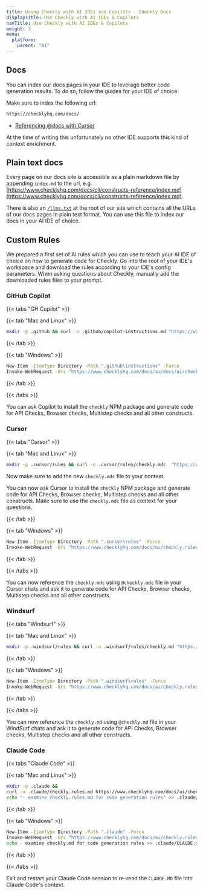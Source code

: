 ```yaml
---
title: Using Checkly with AI IDEs and Copilots - Checkly Docs
displayTitle: Use Checkly with AI IDEs & Copilots
navTitle: Use Checkly with AI IDEs & Copilots
weight: 3
menu:
  platform:
    parent: "AI"
---
```


## Docs

You can index our docs pages in your IDE to leverage better code generation results. To do so, follow the guides for your IDE of choice:

Make sure to index the following url:

```txt
https://checklyhq.com/docs/
```

- [Referencing @docs with Cursor](https://docs.cursor.com/context/@-symbols/@-docs)

At the time of writing this unfortunately no other IDE supports this kind of context enrichment.

## Plain text docs

Every page on our docs site is accessible as a plain markdown file by appending `index.md` to the url, e.g. 
[https://www.checklyhq.com/docs/cli/constructs-reference/index.md](https://www.checklyhq.com/docs/cli/constructs-reference/index.md).

There is also an [`/llms.txt`](https://www.checklyhq.com/llms.txt) at the root of our site which contains all the URLs
of our docs pages in plain text format. You can use this file to index our docs in your AI IDE of choice.

## Custom Rules

We prepared a first set of AI rules which you can use to teach your AI IDE of choice on how to generate code for Checkly.
Go into the root of your IDE's workspace and download the rules according to your IDE's config parameters.
When asking questions about Checkly, manually add the downloaded rules files to your prompt.

### GitHub Copilot

{{< tabs "GH Copilot" >}}

{{< tab "Mac and Linux" >}}

```bash
mkdir -p .github && curl -o .github/copilot-instructions.md "https://www.checklyhq.com/docs/ai/checkly.rules.md" -L
```

{{< /tab >}}

{{< tab "Windows" >}}

```bash
New-Item -ItemType Directory -Path ".github\instructions" -Force
Invoke-WebRequest -Uri "https://www.checklyhq.com/docs/ai/docs/ai/checkly.rules.md" -OutFile ".github\copilot-instructions.md"
```

{{< /tab >}}

{{< /tabs >}}

You can ask Copilot to install the `checkly` NPM package and generate code for API Checks, Browser checks, Multistep checks
and all other constructs.


### Cursor

{{< tabs "Cursor" >}}

{{< tab "Mac and Linux" >}}

```bash
mkdir -p .cursor/rules && curl -o .cursor/rules/checkly.mdc  "https://www.checklyhq.com/docs/ai/checkly.rules.md" -L
```

Now make sure to add the new `checkly.mdc` file to your context.

You can now ask Cursor to install the `checkly` NPM package and generate code for API Checks, Browser checks, Multistep checks
and all other constructs. Make sure to use the `checkly.mdc` file as context for your questions.

{{< /tab >}}

{{< tab "Windows" >}}
```bash
New-Item -ItemType Directory -Path ".cursor\rules" -Force
Invoke-WebRequest -Uri "https://www.checklyhq.com/docs/ai/checkly.rules.md" -OutFile ".cursor\rules\checkly.mdc"
```
{{< /tab >}}

{{< /tabs >}}

You can now reference the `checkly.mdc` using `@checkly.mdc` file in your Cursor chats and ask it to generate code for
API Checks, Browser checks, Multistep checks and all other constructs.

### Windsurf

{{< tabs "Windsurf" >}}

{{< tab "Mac and Linux" >}}

```bash
mkdir -p .windsurf/rules && curl -o .windsurf/rules/checkly.md "https://www.checklyhq.com/docs/ai/checkly.rules.md" -L
```
{{< /tab >}}

{{< tab "Windows" >}}

```bash
New-Item -ItemType Directory -Path ".windsurf\rules" -Force
Invoke-WebRequest -Uri "https://www.checklyhq.com/docs/ai/checkly.rules.md" -OutFile ".windsurf\rules\checkly.md"
```
{{< /tab >}}

{{< /tabs >}}

You can now reference the `checkly.md` using `@checkly.md` file in your WindSurf chats and ask it to generate code for 
API Checks, Browser checks, Multistep checks and all other constructs.
### Claude Code 

{{< tabs "Claude Code" >}}

{{< tab "Mac and Linux" >}}

```bash
mkdir -p .claude &&
curl -o .claude/checkly.rules.md https://www.checklyhq.com/docs/ai/checkly.rules.md -L
echo "- examine checkly.rules.md for code generation rules" >> .claude/CLAUDE.md
```
{{< /tab >}}

{{< tab "Windows" >}}

```bash
New-Item -ItemType Directory -Path ".claude" -Force
Invoke-WebRequest -Uri "https://www.checklyhq.com/docs/ai/checkly.rules.md" -OutFile ".claude\checkly.md"
echo - examine checkly.md for code generation rules >> .claude/CLAUDE.md
```
{{< /tab >}}

{{< /tabs >}}

Exit and restart your Claude Code session to re-read the `CLAUDE.MD` file into Claude Code's context.